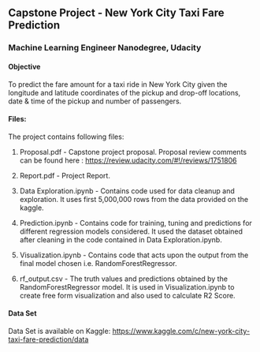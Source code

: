 ## Capstone Project - New York City Taxi Fare Prediction
### Machine Learning Engineer Nanodegree, Udacity

#### Objective

To predict the fare amount for a taxi ride in New York City given the longitude and latitude coordinates of the pickup and drop-off locations, date & time of the pickup and number of passengers. 


#### Files:

The project contains following files:

1. Proposal.pdf - Capstone project proposal. Proposal review comments can be found here : https://review.udacity.com/#!/reviews/1751806

2. Report.pdf - Project Report.

3. Data Exploration.ipynb - Contains code used for data cleanup and exploration. It uses first 5,000,000 rows from the data provided on the kaggle.
	
4. Prediction.ipynb - Contains code for training, tuning and predictions for different regression models considered. It used the dataset obtained after cleaning in the code contained in Data Exploration.ipynb.

5. Visualization.ipynb - Contains code that acts upon the output from the final model chosen i.e. RandomForestRegressor.

6. rf_output.csv - The truth values and predictions obtained by the RandomForestRegressor model. It is used in Visualization.ipynb to create free form visualization and also used to calculate R2 Score.



#### Data Set

Data Set is available on Kaggle:
https://www.kaggle.com/c/new-york-city-taxi-fare-prediction/data

